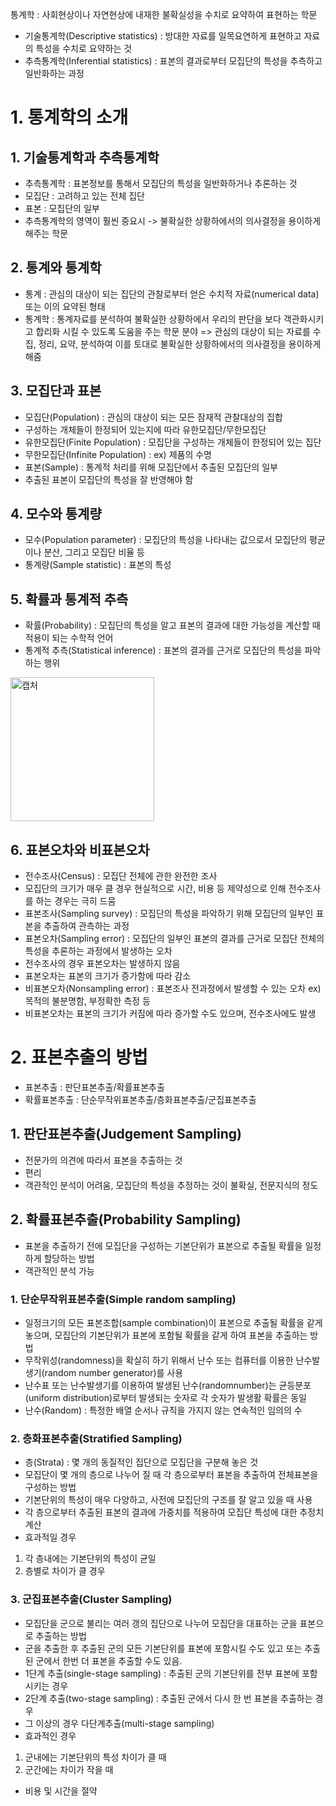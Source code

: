 통계학 : 사회현상이나 자연현상에 내재한 불확실성을 수치로 요약하여 표현하는 학문
- 기술통계학(Descriptive statistics) : 방대한 자료를 일목요연하게 표현하고 자료의 특성을 수치로 요약하는 것
- 추측통계학(Inferential statistics) : 표본의 결과로부터 모집단의 특성을 추측하고 일반화하는 과정

# 1. 통계학의 소개

## 1. 기술통계학과 추측통계학
- 추측통계학 : 표본정보를 통해서 모집단의 특성을 일반화하거나 추론하는 것
- 모집단 : 고려하고 있는 전체 집단
- 표본 : 모집단의 일부
- 추측통계학의 영역이 훨씬 중요시 -> 불확실한 상황하에서의 의사결정을 용이하게 해주는 학문

## 2. 통계와 통계학
- 통계 : 관심의 대상이 되는 집단의 관찰로부터 얻은 수치적 자료(numerical data) 또는 이의 요약된 형태
- 통계학 : 통계자료를 분석하여 불확실한 상황하에서 우리의 판단을 보다 객관화시키고 합리화 시킬 수 있도록 도움을 주는 학문 분야
=> 관심의 대상이 되는 자료를 수집, 정리, 요약, 분석하여 이를 토대로 불확실한 상황하에서의 의사결정을 용이하게 해줌

## 3. 모집단과 표본
- 모집단(Population) : 관심의 대상이 되는 모든 잠재적 관찰대상의 집합
- 구성하는 개체들이 한정되어 있는지에 따라 유한모집단/무한모집단
- 유한모집단(Finite Population) : 모집단을 구성하는 개체들이 한정되어 있는 집단
- 무한모집단(Infinite Population) : ex) 제품의 수명
- 표본(Sample) : 통계적 처리를 위해 모집단에서 추출된 모집단의 일부
- 추출된 표본이 모집단의 특성을 잘 반영해야 함

## 4. 모수와 통계량
- 모수(Population parameter) : 모집단의 특성을 나타내는 값으로서 모집단의 평균이나 분산, 그리고 모집단 비율 등
- 통계량(Sample statistic) : 표본의 특성

## 5. 확률과 통계적 추측
- 확률(Probability) : 모집단의 특성을 알고 표본의 결과에 대한 가능성을 계산할 때 적용이 되는 수학적 언어
- 통계적 추측(Statistical inference) : 표본의 결과를 근거로 모집단의 특성을 파악하는 행위

<img width="230" alt="캡처" src="https://user-images.githubusercontent.com/80622859/180127351-0f73dc88-8c44-417f-86c1-a3aae4d2a590.PNG">

## 6. 표본오차와 비표본오차
- 전수조사(Census) : 모집단 전체에 관한 완전한 조사
- 모집단의 크기가 매우 클 경우 현실적으로 시간, 비용 등 제약성으로 인해 전수조사를 하는 경우는 극히 드뭄
- 표본조사(Sampling survey) : 모집단의 특성을 파악하기 위해 모집단의 일부인 표본을 추출하여 관측하는 과정
- 표본오차(Sampling error) : 모집단의 일부인 표본의 결과를 근거로 모집단 전체의 특성을 추론하는 과정에서 발생하는 오차
- 전수조사의 경우 표본오차는 발생하지 않음
- 표본오차는 표본의 크기가 증가함에 따라 감소
- 비표본오차(Nonsampling error) : 표본조사 전과정에서 발생할 수 있는 오차 ex) 목적의 불분명함, 부정확한 측정 등
- 비표본오차는 표본의 크기가 커짐에 따라 증가할 수도 있으며, 전수조사에도 발생

# 2. 표본추출의 방법
- 표본추출 : 판단표본추출/확률표본추출
- 확률표본추출 : 단순무작위표본추출/층화표본추출/군집표본추출

## 1. 판단표본추출(Judgement Sampling)
- 전문가의 의견에 따라서 표본을 추출하는 것
- 편리
- 객관적인 분석이 어려움, 모집단의 특성을 추정하는 것이 불확실, 전문지식의 정도

## 2. 확률표본추출(Probability Sampling)
- 표본을 추출하기 전에 모집단을 구성하는 기본단위가 표본으로 추출될 확률을 일정하게 할당하는 방법
- 객관적인 분석 가능

### 1. 단순무작위표본추출(Simple random sampling)
- 일정크기의 모든 표본조합(sample combination)이 표본으로 추출될 확률을 같게 놓으며, 모집단의 기본단위가 표본에 포함될 확률을 같게 하여 표본을 추출하는 방법
- 무작위성(randomness)을 확실히 하기 위해서 난수 또는 컴퓨터를 이용한 난수발생기(random number generator)를 사용
- 난수표 또는 난수발생기를 이용하여 발생된 난수(randomnumber)는 균등분포(uniform distribution)로부터 발생되는 숫자로 각 숫자가 발생활 확률은 동일
- 난수(Random) : 특정한 배열 순서나 규칙을 가지지 않는 연속적인 임의의 수

### 2. 층화표본추출(Stratified Sampling)
- 층(Strata) : 몇 개의 동질적인 집단으로 모집단을 구분해 놓은 것
- 모집단이 몇 개의 층으로 나누어 질 때 각 층으로부터 표본을 추출하여 전체표본을 구성하는 방법
- 기본단위의 특성이 매우 다양하고, 사전에 모집단의 구조를 잘 알고 있을 때 사용
- 각 층으로부터 추출된 표본의 결과에 가중치를 적용하여 모집단 특성에 대한 추정치 계산
- 효과적일 경우
1. 각 층내에는 기본단위의 특성이 균일
2. 층별로 차이가 클 경우

### 3. 군집표본추출(Cluster Sampling)
- 모집단을 군으로 불리는 여러 갱의 집단으로 나누어 모집단을 대표하는 군을 표본으로 추출하는 방법
- 군을 추출한 후 추출된 군의 모든 기본단위를 표본에 포함시킬 수도 있고 또는 추출된 군에서 한번 더 표본을 추출할 수도 있음.
- 1단계 추출(single-stage sampling) : 추출된 군의 기본단위를 전부 표본에 포함시키는 경우
- 2단계 추출(two-stage sampling) : 추출된 군에서 다시 한 번 표본을 추출하는 경우
- 그 이상의 경우 다단계추출(multi-stage sampling)
- 효과적인 경우
1. 군내에는 기본단위의 특성 차이가 클 때
2. 군간에는 차이가 작을 때
- 비용 및 시간을 절약



